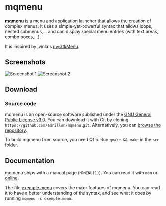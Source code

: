 # mqmenu

[**mqmenu**](http://drillon-ala.in/mqmenu) is a menu and application launcher that allows the creation of complex menus. It uses a simple-yet-powerful syntax that allows loops, nested submenus,... and can display special menu entries (with text areas, combo boxes,...).

It is inspired by jvinla's [myGtkMenu](https://sites.google.com/site/jvinla/mygtkmenu).

## Screenshots

![Screenshot 1](http://drillon-ala.in/mqmenu/mqmenu-screenshot-1.png)
![Screenshot 2](http://drillon-ala.in/mqmenu/mqmenu-screenshot-2.png)

## Download

### Source code

mqmenu is an open-source software published under the [GNU General Public License v3.0](https://www.gnu.org/licenses/gpl.html). You can download it with Git by cloning `https://github.com/adrillon/mqmenu.git`. Alternatively, you can [browse the repository](http://github.com/adrillon/mqmenu). 

To build mqmenu from source, you need Qt 5. Run `qmake && make` in the `src` folder.

## Documentation

mqmenu ships with a manual page (`MQMENU(1)`). You can read it with `man` or [online](http://drillon-ala.in/mqmenu/man.html).

The file [exemple.menu](https://github.com/adrillon/mqmenu/blob/master/exemple.menu) covers the major features of mqmenu. You can read it to have a better understanding of the syntax, and see what it does by running `mqmenu -c exemple.menu`.
